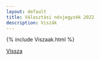 ```yaml
---
layout: default
title: Választási névjegyzék 2022
description: Viszák
---
```


{% include Viszaak.html %}

[Vissza](./)